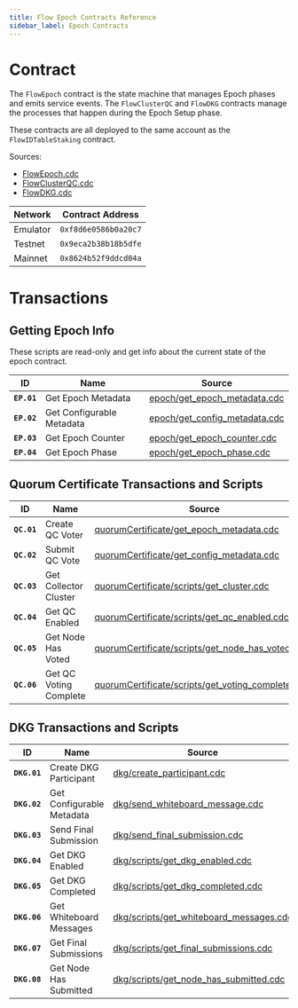 ```yaml
---
title: Flow Epoch Contracts Reference
sidebar_label: Epoch Contracts
---
```


# Contract

The `FlowEpoch` contract is the state machine that manages Epoch phases and emits service events.
The `FlowClusterQC` and `FlowDKG` contracts manage the processes that happen during the Epoch Setup phase.

These contracts are all deployed to the same account as the `FlowIDTableStaking` contract.

Sources: 
- [FlowEpoch.cdc](https://github.com/onflow/flow-core-contracts/blob/master/contracts/epochs/FlowEpoch.cdc)
- [FlowClusterQC.cdc](https://github.com/onflow/flow-core-contracts/blob/master/contracts/epochs/FlowClusterQC.cdc)
- [FlowDKG.cdc](https://github.com/onflow/flow-core-contracts/blob/master/contracts/epochs/FlowDKG.cdc)

| Network         | Contract Address     |
|-----------------|----------------------|
| Emulator        | `0xf8d6e0586b0a20c7` |
| Testnet         | `0x9eca2b38b18b5dfe` |
| Mainnet         | `0x8624b52f9ddcd04a` |

# Transactions

## Getting Epoch Info

These scripts are read-only and get info about the current state of the epoch contract.

| ID        | Name                       | Source |
|-----------|----------------------------|--------|
|**`EP.01`**| Get Epoch Metadata         | [epoch/get_epoch_metadata.cdc](https://github.com/onflow/flow-core-contracts/blob/master/transactions/epoch/scripts/get_epoch_metadata.cdc) |
|**`EP.02`**| Get Configurable Metadata  | [epoch/get_config_metadata.cdc](https://github.com/onflow/flow-core-contracts/blob/master/transactions/epoch/scripts/get_config_metadata.cdc) |
|**`EP.03`**| Get Epoch Counter          | [epoch/get_epoch_counter.cdc](https://github.com/onflow/flow-core-contracts/blob/master/transactions/epoch/scripts/get_epoch_counter.cdc) |
|**`EP.04`**| Get Epoch Phase            | [epoch/get_epoch_phase.cdc](https://github.com/onflow/flow-core-contracts/blob/master/transactions/epoch/scripts/get_epoch_phase.cdc) |


## Quorum Certificate Transactions and Scripts

| ID        | Name                    | Source |
|-----------|-------------------------|--------|
|**`QC.01`**| Create QC Voter         | [quorumCertificate/get_epoch_metadata.cdc](https://github.com/onflow/flow-core-contracts/blob/master/transactions/quorumCertificate/create_voter.cdc) |
|**`QC.02`**| Submit QC Vote          | [quorumCertificate/get_config_metadata.cdc](https://github.com/onflow/flow-core-contracts/blob/master/transactions/quorumCertificate/submit_vote.cdc) |
|**`QC.03`**| Get Collector Cluster   | [quorumCertificate/scripts/get_cluster.cdc](https://github.com/onflow/flow-core-contracts/blob/master/transactions/quorumCertificate/scripts/get_cluster.cdc) |
|**`QC.04`**| Get QC Enabled          | [quorumCertificate/scripts/get_qc_enabled.cdc](https://github.com/onflow/flow-core-contracts/blob/master/transactions/quorumCertificate/scripts/get_qc_enabled.cdc) |
|**`QC.05`**| Get Node Has Voted      | [quorumCertificate/scripts/get_node_has_voted.cdc](https://github.com/onflow/flow-core-contracts/blob/master/transactions/quorumCertificate/scripts/get_node_has_voted.cdc) |
|**`QC.06`**| Get QC Voting Complete  | [quorumCertificate/scripts/get_voting_completed.cdc](https://github.com/onflow/flow-core-contracts/blob/master/transactions/quorumCertificate/scripts/get_voting_completed.cdc) |

## DKG Transactions and Scripts

| ID        | Name                       | Source |
|-----------|----------------------------|--------|
|**`DKG.01`**| Create DKG Participant    | [dkg/create_participant.cdc](https://github.com/onflow/flow-core-contracts/blob/master/transactions/dkg/create_participant.cdc) |
|**`DKG.02`**| Get Configurable Metadata | [dkg/send_whiteboard_message.cdc](https://github.com/onflow/flow-core-contracts/blob/master/transactions/dkg/send_whiteboard_message.cdc) |
|**`DKG.03`**| Send Final Submission        | [dkg/send_final_submission.cdc](https://github.com/onflow/flow-core-contracts/blob/master/transactions/dkg/send_final_submission.cdc) |
|**`DKG.04`**| Get DKG Enabled         | [dkg/scripts/get_dkg_enabled.cdc](https://github.com/onflow/flow-core-contracts/blob/master/transactions/dkg/scripts/get_dkg_enabled.cdc) |
|**`DKG.05`**| Get DKG Completed          | [dkg/scripts/get_dkg_completed.cdc](https://github.com/onflow/flow-core-contracts/blob/master/transactions/dkg/scripts/get_dkg_completed.cdc) |
|**`DKG.06`**| Get Whiteboard Messages         | [dkg/scripts/get_whiteboard_messages.cdc](https://github.com/onflow/flow-core-contracts/blob/master/transactions/dkg/scripts/get_whiteboard_messages.cdc) |
|**`DKG.07`**| Get Final Submissions          | [dkg/scripts/get_final_submissions.cdc](https://github.com/onflow/flow-core-contracts/blob/master/transactions/dkg/scripts/get_final_submissions.cdc) |
|**`DKG.08`**| Get Node Has Submitted          | [dkg/scripts/get_node_has_submitted.cdc](https://github.com/onflow/flow-core-contracts/blob/master/transactions/dkg/scripts/get_node_has_submitted.cdc) |
